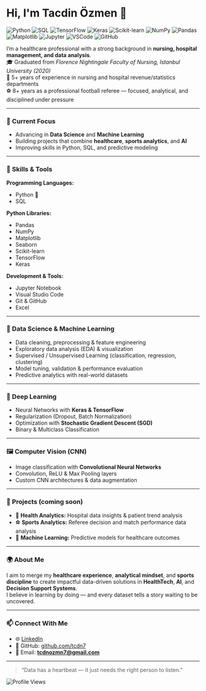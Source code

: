 # Hi, I'm Tacdin Özmen 👋  
![Python](https://img.shields.io/badge/Python-3776AB?style=for-the-badge&logo=python&logoColor=white)
![SQL](https://img.shields.io/badge/SQL-4479A1?style=for-the-badge&logo=database&logoColor=white)
![TensorFlow](https://img.shields.io/badge/TensorFlow-FF6F00?style=for-the-badge&logo=tensorflow&logoColor=white)
![Keras](https://img.shields.io/badge/Keras-D00000?style=for-the-badge&logo=keras&logoColor=white)
![Scikit-learn](https://img.shields.io/badge/Scikit--Learn-F7931E?style=for-the-badge&logo=scikit-learn&logoColor=white)
![NumPy](https://img.shields.io/badge/NumPy-013243?style=for-the-badge&logo=numpy&logoColor=white)
![Pandas](https://img.shields.io/badge/Pandas-150458?style=for-the-badge&logo=pandas&logoColor=white)
![Matplotlib](https://img.shields.io/badge/Matplotlib-11557C?style=for-the-badge&logo=plotly&logoColor=white)
![Jupyter](https://img.shields.io/badge/Jupyter-F37626?style=for-the-badge&logo=jupyter&logoColor=white)
![VSCode](https://img.shields.io/badge/VS%20Code-007ACC?style=for-the-badge&logo=visual-studio-code&logoColor=white)
![GitHub](https://img.shields.io/badge/GitHub-181717?style=for-the-badge&logo=github&logoColor=white)

I’m a healthcare professional with a strong background in **nursing, hospital management, and data analysis**.  
🎓 Graduated from *Florence Nightingale Faculty of Nursing, Istanbul University (2020)*  
🏥 5+ years of experience in nursing and hospital revenue/statistics departments  
⚽ 8+ years as a professional football referee — focused, analytical, and disciplined under pressure  

---

### 🔭 Current Focus
- Advancing in **Data Science** and **Machine Learning**
- Building projects that combine **healthcare**, **sports analytics**, and **AI**
- Improving skills in Python, SQL, and predictive modeling

---

### 🧠 Skills & Tools

**Programming Languages:**  
- Python 🐍  
- SQL  

**Python Libraries:**  
- Pandas  
- NumPy  
- Matplotlib  
- Seaborn  
- Scikit-learn  
- TensorFlow  
- Keras  

**Development & Tools:**  
- Jupyter Notebook  
- Visual Studio Code  
- Git & GitHub  
- Excel  

---

### 🤖 Data Science & Machine Learning
- Data cleaning, preprocessing & feature engineering  
- Exploratory data analysis (EDA) & visualization  
- Supervised / Unsupervised Learning (classification, regression, clustering)  
- Model tuning, validation & performance evaluation  
- Predictive analytics with real-world datasets  

---

### 🧬 Deep Learning
- Neural Networks with **Keras & TensorFlow**  
- Regularization (Dropout, Batch Normalization)  
- Optimization with **Stochastic Gradient Descent (SGD)**  
- Binary & Multiclass Classification  

---

### 🖼️ Computer Vision (CNN)
- Image classification with **Convolutional Neural Networks**  
- Convolution, ReLU & Max Pooling layers  
- Custom CNN architectures & data augmentation  

---

### 🚀 Projects (coming soon)
- 🏥 **Health Analytics:** Hospital data insights & patient trend analysis  
- ⚽ **Sports Analytics:** Referee decision and match performance data analysis  
- 🧬 **Machine Learning:** Predictive models for healthcare outcomes  

---

### 🌍 About Me
I aim to merge my **healthcare experience**, **analytical mindset**, and **sports discipline** to create impactful data-driven solutions in **HealthTech**, **AI**, and **Decision Support Systems**.  
I believe in learning by doing — and every dataset tells a story waiting to be uncovered.  

---

### 📫 Connect With Me
- 🌐 [LinkedIn](https://www.linkedin.com/in/tacdin-%C3%B6zmen-b84237382/)  
- 💼 GitHub: [github.com/tcdn7](https://github.com/tcdn7)  
- 📧 Email: **tcdnozmn7@gmail.com**

---

> “Data has a heartbeat — it just needs the right person to listen.”

![Profile Views](https://komarev.com/ghpvc/?username=tcdn7&color=blue)

